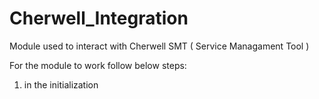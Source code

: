 # Cherwell_Integration
Module used to interact with Cherwell SMT ( Service Managament Tool )

For the module to work follow below steps:

1) in the initialization
